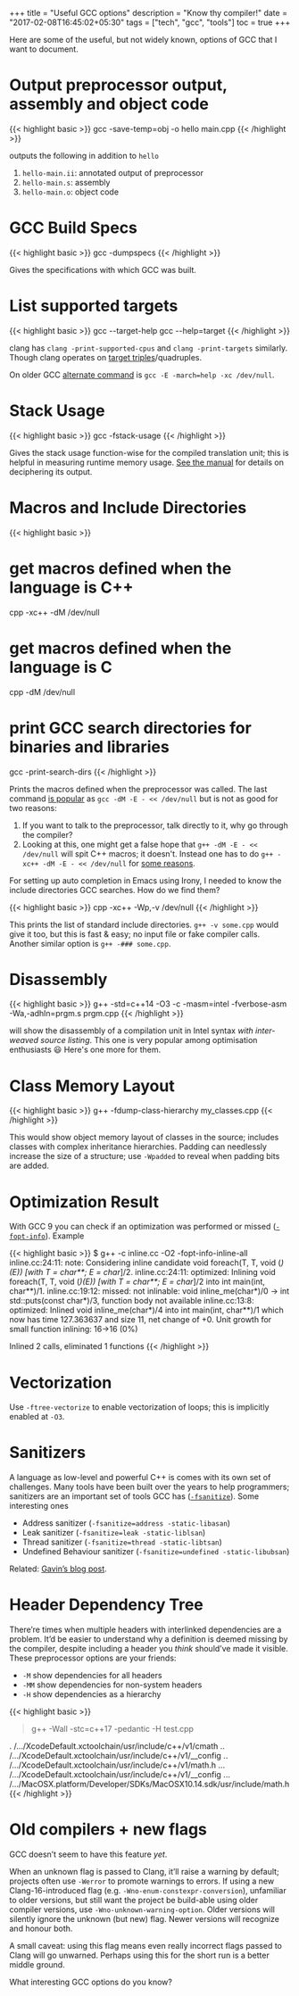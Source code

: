 +++
title = "Useful GCC options"
description = "Know thy compiler!"
date = "2017-02-08T16:45:02+05:30"
tags = ["tech", "gcc", "tools"]
toc = true
+++

Here are some of the useful, but not widely known, options of GCC that I want to document.

# Output preprocessor output, assembly and object code

{{< highlight basic >}}
gcc -save-temp=obj -o hello main.cpp
{{< /highlight >}}

outputs the following in addition to `hello`

1. `hello-main.ii`: annotated output of preprocessor
2. `hello-main.s`: assembly
3. `hello-main.o`: object code

# GCC Build Specs

{{< highlight basic >}}
gcc -dumpspecs
{{< /highlight >}}

Gives the specifications with which GCC was built.

# List supported targets

{{< highlight basic >}}
gcc --target-help
gcc --help=target
{{< /highlight >}}

clang has `clang -print-supported-cpus` and `clang -print-targets` similarly.  Though clang operates on [target triples][]/quadruples.

On older GCC [alternate command][old-gcc-march] is `gcc -E -march=help -xc /dev/null`.

[target triples]: https://wiki.osdev.org/Target_Triplet
[old-gcc-march]: https://stackoverflow.com/q/47299458/183120

# Stack Usage

{{< highlight basic >}}
gcc -fstack-usage
{{< /highlight >}}

Gives the stack usage function-wise for the compiled translation unit; this is helpful in measuring runtime memory usage.  [See the manual][stack_usage] for details on deciphering its output.

# Macros and Include Directories

{{< highlight basic >}}
# get macros defined when the language is C++
cpp -xc++ -dM /dev/null

# get macros defined when the language is C
cpp -dM /dev/null

# print GCC search directories for binaries and libraries
gcc -print-search-dirs
{{< /highlight >}}

[stack_usage]: https://gcc.gnu.org/onlinedocs/gcc/Developer-Options.html#index-fstack-usage

Prints the macros defined when the preprocessor was called.  The last command [is popular][macro_SO_question] as `gcc -dM -E - << /dev/null` but is not as good for two reasons:

1. If you want to talk to the preprocessor, talk directly to it, why go through the compiler?
2. Looking at this, one might get a false hope that `g++ -dM -E - << /dev/null` will spit C++ macros; it doesn't.  Instead one has to do `g++ -xc++ -dM -E - << /dev/null` for [some reasons][macro_g++].

[macro_SO_question]: http://stackoverflow.com/a/2224357/183120
[macro_g++]: http://stackoverflow.com/a/27980787/183120

For setting up auto completion in Emacs using Irony, I needed to know the include directories GCC searches.  How do we find them?

{{< highlight basic >}}
cpp -xc++ -Wp,-v /dev/null
{{< /highlight >}}

This prints the list of standard include directories.  `g++ -v some.cpp` would give it too, but this is fast & easy; no input file or fake compiler calls.  Another similar option is `g++ -### some.cpp`.

# Disassembly

{{< highlight basic >}}
g++ -std=c++14 -O3 -c -masm=intel -fverbose-asm -Wa,-adhln=prgm.s prgm.cpp
{{< /highlight >}}

will show the disassembly of a compilation unit in Intel syntax *with inter-weaved source listing*.  This one is very popular among optimisation enthusiasts 😃  Here's one more for them.

# Class Memory Layout

{{< highlight basic >}}
g++ -fdump-class-hierarchy my_classes.cpp
{{< /highlight >}}

This would show object memory layout of classes in the source; includes classes with complex inheritance hierarchies.  Padding can needlessly increase the size of a structure; use `-Wpadded` to reveal when padding bits are added.

# Optimization Result

With GCC 9 you can check if an optimization was performed or missed ([`-fopt-info`][opt-info]). Example

{{< highlight basic >}}
$ g++ -c inline.cc -O2 -fopt-info-inline-all
inline.cc:24:11: note: Considering inline candidate void foreach(T, T, void (*)(E)) [with T = char**; E = char*]/2.
inline.cc:24:11: optimized:  Inlining void foreach(T, T, void (*)(E)) [with T = char**; E = char*]/2 into int main(int, char**)/1.
inline.cc:19:12: missed:   not inlinable: void inline_me(char*)/0 -> int std::puts(const char*)/3, function body not available
inline.cc:13:8: optimized:  Inlined void inline_me(char*)/4 into int main(int, char**)/1 which now has time 127.363637 and size 11, net change of +0.
Unit growth for small function inlining: 16->16 (0%)

Inlined 2 calls, eliminated 1 functions
{{< /highlight >}}

[opt-info]: https://gcc.gnu.org/onlinedocs/gcc-9.1.0/gcc/Developer-Options.html#index-fopt-info

# Vectorization

Use `-ftree-vectorize` to enable vectorization of loops; this is implicitly enabled at `-O3`.

# Sanitizers

A language as low-level and powerful C++ is comes with its own set of challenges.  Many tools have been built over the years to help programmers; sanitizers are an important set of tools GCC has ([`-fsanitize`][instrumentation]).  Some interesting ones

* Address sanitizer (`-fsanitize=address -static-libasan`)
* Leak sanitizer (`-fsanitize=leak -static-liblsan`)
* Thread sanitizer (`-fsanitize=thread -static-libtsan`)
* Undefined Behaviour sanitizer (`-fsanitize=undefined -static-libubsan`)

Related: [Gavin’s blog post][san-blog].

# Header Dependency Tree

There’re times when multiple headers with interlinked dependencies are a problem.  It’d be easier to understand why a definition is deemed missing by the compiler, despite including a header you _think_ should’ve made it visible.  These preprocessor options are your friends:

* `-M` show dependencies for all headers
* `-MM` show dependencies for non-system headers
* `-H` show dependencies as a hierarchy

{{< highlight basic >}}
> g++ -Wall -stc=c++17 -pedantic -H test.cpp

. /…/XcodeDefault.xctoolchain/usr/include/c++/v1/cmath
.. /…/XcodeDefault.xctoolchain/usr/include/c++/v1/__config
.. /…/XcodeDefault.xctoolchain/usr/include/c++/v1/math.h
... /…/XcodeDefault.xctoolchain/usr/include/c++/v1/__config
... /…/MacOSX.platform/Developer/SDKs/MacOSX10.14.sdk/usr/include/math.h
{{< /highlight >}}

# Old compilers + new flags

GCC doesn’t seem to have this feature _yet_.

When an unknown flag is passed to Clang, it’ll raise a warning by default; projects often use `-Werror` to promote warnings to errors.  If using a new Clang-16-introduced flag (e.g. `-Wno-enum-constexpr-conversion`), unfamiliar to older versions, but still want the project be build-able using older compiler versions, use `-Wno-unknown-warning-option`.  Older versions will silently ignore the unknown (but new) flag.  Newer versions will recognize and honour both.

A small caveat: using this flag means even really incorrect flags passed to Clang will go unwarned.  Perhaps using this for the short run is a better middle ground.


What interesting GCC options do you know?

[instrumentation]: https://gcc.gnu.org/onlinedocs/gcc/Instrumentation-Options.html
[san-blog]: https://gavinchou.github.io/experience/summary/syntax/gcc-address-sanitizer/

